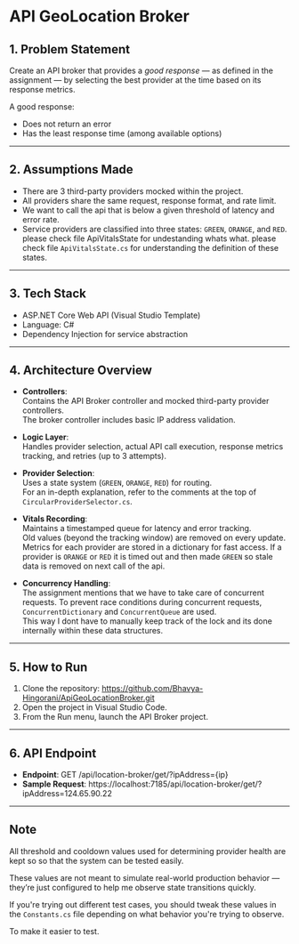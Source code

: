 # API GeoLocation Broker

## 1. Problem Statement

Create an API broker that provides a *good response* — as defined in the assignment — by selecting the best provider at the time based on its response metrics.

A good response:
- Does not return an error
- Has the least response time (among available options)

---

## 2. Assumptions Made

- There are 3 third-party providers mocked within the project.
- All providers share the same request, response format, and rate limit.
- We want to call the api that is below a given threshold of latency and error rate.
- Service providers are classified into three states: `GREEN`, `ORANGE`, and `RED`.  
  please check file ApiVitalsState for undestanding whats what.
  please check file `ApiVitalsState.cs` for understanding the definition of these states.

---

## 3. Tech Stack

- ASP.NET Core Web API (Visual Studio Template)
- Language: C#
- Dependency Injection for service abstraction

---

## 4. Architecture Overview

- **Controllers**:  
  Contains the API Broker controller and mocked third-party provider controllers.  
  The broker controller includes basic IP address validation.

- **Logic Layer**:  
  Handles provider selection, actual API call execution, response metrics tracking, and retries (up to 3 attempts).

- **Provider Selection**:  
  Uses a state system (`GREEN`, `ORANGE`, `RED`) for routing.  
  For an in-depth explanation, refer to the comments at the top of `CircularProviderSelector.cs`.

- **Vitals Recording**:  
  Maintains a timestamped queue for latency and error tracking.  
  Old values (beyond the tracking window) are removed on every update.  
  Metrics for each provider are stored in a dictionary for fast access.
  If a provider is `ORANGE` or `RED` it is timed out and then made `GREEN` so stale data is removed on next call of the api.

- **Concurrency Handling**:  
  The assignment mentions that we have to take care of concurrent requests.
  To prevent race conditions during concurrent requests, `ConcurrentDictionary` and `ConcurrentQueue` are used.  
  This way I dont have to manually keep track of the lock and its done internally within these data structures.

---

## 5. How to Run

1. Clone the repository: https://github.com/Bhavya-Hingorani/ApiGeoLocationBroker.git
2. Open the project in Visual Studio Code.
3. From the Run menu, launch the API Broker project.

---

## 6. API Endpoint

- **Endpoint**:  GET /api/location-broker/get/?ipAddress={ip}
- **Sample Request**: https://localhost:7185/api/location-broker/get/?ipAddress=124.65.90.22

---

## Note

All threshold and cooldown values used for determining provider health are kept so so that the system can be tested easily.

These values are not meant to simulate real-world production behavior — they’re just configured to help me observe state transitions quickly.

If you're trying out different test cases, you should tweak these values in the `Constants.cs` file depending on what behavior you're trying to observe. 

To make it easier to test.
